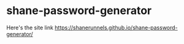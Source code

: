 # shane-password-generator

Here's the site link https://shanerunnels.github.io/shane-password-generator/

